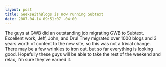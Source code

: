 ```yaml
---
layout: post
title: GeeksWithBlogs is now running Subtext
date: 2007-04-14 09:51:07 -04:00
---
```


The guys at GWB did an outstanding job migrating GWB to Subtext. Excellent work, Jeff, John, and Dru! They migrated over 1000 blogs and 3 years worth of content to the new site, so this was not a trivial change. There may be a few wrinkles to iron out, but so far everything is looking good. Hopefully these guys will be able to take the rest of the weekend and relax, I'm sure they've earned it.
